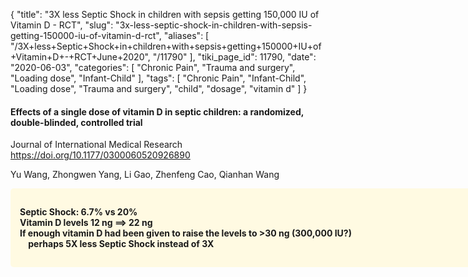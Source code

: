 {
    "title": "3X less Septic Shock in children with sepsis getting 150,000 IU of Vitamin D - RCT",
    "slug": "3x-less-septic-shock-in-children-with-sepsis-getting-150000-iu-of-vitamin-d-rct",
    "aliases": [
        "/3X+less+Septic+Shock+in+children+with+sepsis+getting+150000+IU+of+Vitamin+D+-+RCT+June+2020",
        "/11790"
    ],
    "tiki_page_id": 11790,
    "date": "2020-06-03",
    "categories": [
        "Chronic Pain",
        "Trauma and surgery",
        "Loading dose",
        "Infant-Child"
    ],
    "tags": [
        "Chronic Pain",
        "Infant-Child",
        "Loading dose",
        "Trauma and surgery",
        "child",
        "dosage",
        "vitamin d"
    ]
}


#### Effects of a single dose of vitamin D in septic children: a randomized, double-blinded, controlled trial

Journal of International Medical Research https://doi.org/10.1177/0300060520926890

Yu Wang, Zhongwen Yang, Li Gao, Zhenfeng Cao, Qianhan Wang

<div class="border" style="background-color:#FFFAE2;padding:15px;margin:10px 0;border-radius:5px;width:800px">

 **Septic Shock: 6.7% vs 20%   
Vitamin D levels 12 ng ==> 22 ng   
If enough vitamin D had been given to raise the levels to >30 ng (300,000 IU?)   
 &nbsp; &nbsp; perhaps 5X less Septic Shock instead of 3X**